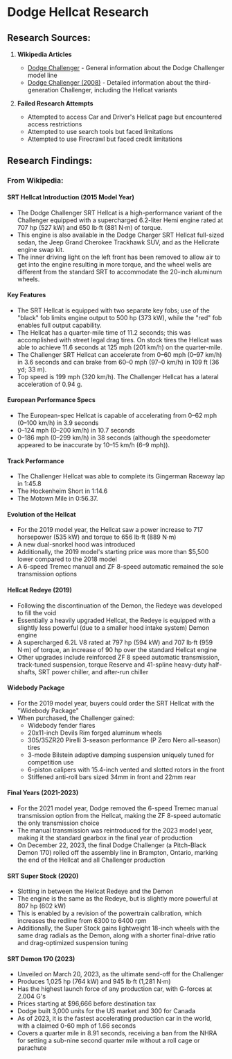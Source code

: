 # Dodge Hellcat Research

## Research Sources:

1. **Wikipedia Articles**
   - [Dodge Challenger](https://en.wikipedia.org/wiki/Dodge_Challenger) - General information about the Dodge Challenger model line
   - [Dodge Challenger (2008)](https://en.wikipedia.org/wiki/Dodge_Challenger_(2008)) - Detailed information about the third-generation Challenger, including the Hellcat variants

2. **Failed Research Attempts**
   - Attempted to access Car and Driver's Hellcat page but encountered access restrictions
   - Attempted to use search tools but faced limitations
   - Attempted to use Firecrawl but faced credit limitations

## Research Findings:

### From Wikipedia:

#### SRT Hellcat Introduction (2015 Model Year)
- The Dodge Challenger SRT Hellcat is a high-performance variant of the Challenger equipped with a supercharged 6.2-liter Hemi engine rated at 707 hp (527 kW) and 650 lb⋅ft (881 N⋅m) of torque.
- This engine is also available in the Dodge Charger SRT Hellcat full-sized sedan, the Jeep Grand Cherokee Trackhawk SUV, and as the Hellcrate engine swap kit.
- The inner driving light on the left front has been removed to allow air to get into the engine resulting in more torque, and the wheel wells are different from the standard SRT to accommodate the 20-inch aluminum wheels.

#### Key Features
- The SRT Hellcat is equipped with two separate key fobs; use of the "black" fob limits engine output to 500 hp (373 kW), while the "red" fob enables full output capability.
- The Hellcat has a quarter-mile time of 11.2 seconds; this was accomplished with street legal drag tires. On stock tires the Hellcat was able to achieve 11.6 seconds at 125 mph (201 km/h) on the quarter-mile.
- The Challenger SRT Hellcat can accelerate from 0–60 mph (0–97 km/h) in 3.6 seconds and can brake from 60–0 mph (97–0 km/h) in 109 ft (36 yd; 33 m).
- Top speed is 199 mph (320 km/h). The Challenger Hellcat has a lateral acceleration of 0.94 g.

#### European Performance Specs
- The European-spec Hellcat is capable of accelerating from 0–62 mph (0–100 km/h) in 3.9 seconds
- 0–124 mph (0–200 km/h) in 10.7 seconds
- 0–186 mph (0–299 km/h) in 38 seconds (although the speedometer appeared to be inaccurate by 10–15 km/h (6–9 mph)).

#### Track Performance
- The Challenger Hellcat was able to complete its Gingerman Raceway lap in 1:45.8
- The Hockenheim Short in 1:14.6
- The Motown Mile in 0:56.37.

#### Evolution of the Hellcat
- For the 2019 model year, the Hellcat saw a power increase to 717 horsepower (535 kW) and torque to 656 lb⋅ft (889 N⋅m)
- A new dual-snorkel hood was introduced
- Additionally, the 2019 model's starting price was more than $5,500 lower compared to the 2018 model
- A 6-speed Tremec manual and ZF 8-speed automatic remained the sole transmission options

#### Hellcat Redeye (2019)
- Following the discontinuation of the Demon, the Redeye was developed to fill the void
- Essentially a heavily upgraded Hellcat, the Redeye is equipped with a slightly less powerful (due to a smaller hood intake system) Demon engine
- A supercharged 6.2L V8 rated at 797 hp (594 kW) and 707 lb⋅ft (959 N⋅m) of torque, an increase of 90 hp over the standard Hellcat engine
- Other upgrades include reinforced ZF 8 speed automatic transmission, track-tuned suspension, torque Reserve and 41-spline heavy-duty half-shafts, SRT power chiller, and after-run chiller

#### Widebody Package
- For the 2019 model year, buyers could order the SRT Hellcat with the "Widebody Package"
- When purchased, the Challenger gained:
  - Widebody fender flares
  - 20x11-inch Devils Rim forged aluminum wheels
  - 305/35ZR20 Pirelli 3-season performance (P Zero Nero all-season) tires
  - 3-mode Bilstein adaptive damping suspension uniquely tuned for competition use
  - 6-piston calipers with 15.4-inch vented and slotted rotors in the front
  - Stiffened anti-roll bars sized 34mm in front and 22mm rear

#### Final Years (2021-2023)
- For the 2021 model year, Dodge removed the 6-speed Tremec manual transmission option from the Hellcat, making the ZF 8-speed automatic the only transmission choice
- The manual transmission was reintroduced for the 2023 model year, making it the standard gearbox in the final year of production
- On December 22, 2023, the final Dodge Challenger (a Pitch-Black Demon 170) rolled off the assembly line in Brampton, Ontario, marking the end of the Hellcat and all Challenger production

#### SRT Super Stock (2020)
- Slotting in between the Hellcat Redeye and the Demon
- The engine is the same as the Redeye, but is slightly more powerful at 807 hp (602 kW)
- This is enabled by a revision of the powertrain calibration, which increases the redline from 6300 to 6400 rpm
- Additionally, the Super Stock gains lightweight 18-inch wheels with the same drag radials as the Demon, along with a shorter final-drive ratio and drag-optimized suspension tuning

#### SRT Demon 170 (2023)
- Unveiled on March 20, 2023, as the ultimate send-off for the Challenger
- Produces 1,025 hp (764 kW) and 945 lb⋅ft (1,281 N⋅m)
- Has the highest launch force of any production car, with G-forces at 2.004 G's
- Prices starting at $96,666 before destination tax
- Dodge built 3,000 units for the US market and 300 for Canada
- As of 2023, it is the fastest accelerating production car in the world, with a claimed 0-60 mph of 1.66 seconds
- Covers a quarter mile in 8.91 seconds, receiving a ban from the NHRA for setting a sub-nine second quarter mile without a roll cage or parachute
